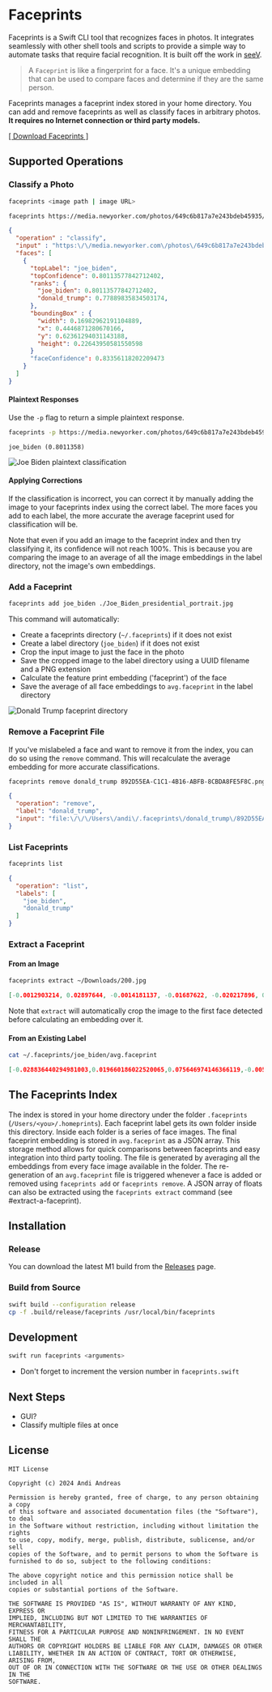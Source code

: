 # Faceprints

Faceprints is a Swift CLI tool that recognizes faces in photos. It integrates seamlessly with other shell tools and scripts to provide a simple way to automate tasks that require facial recognition. It is built off the work in [seeV](https://github.com/nexuist/seev).

> A `Faceprint` is like a fingerprint for a face. It's a unique embedding that can be used to compare faces and determine if they are the same person.

Faceprints manages a faceprint index stored in your home directory. You can add and remove faceprints as well as classify faces in arbitrary photos. **It requires no Internet connection or third party models.**

[[ Download Faceprints ]](https://github.com/Nexuist/faceprints/releases)

## Supported Operations

### Classify a Photo

```sh
faceprints <image path | image URL>
```

```sh
faceprints https://media.newyorker.com/photos/649c6b817a7e243bdeb45935/4:3/w_2276,h_1707,c_limit/Cassidy-Joe-Biden.jpg
```

```json
{
  "operation" : "classify",
  "input" : "https:\/\/media.newyorker.com\/photos\/649c6b817a7e243bdeb45935\/4:3\/w_2276,h_1707,c_limit\/Cassidy-Joe-Biden.jpg",
  "faces": [
    {
      "topLabel": "joe_biden",
      "topConfidence": 0.80113577842712402,
      "ranks": {
        "joe_biden": 0.80113577842712402,
        "donald_trump": 0.77889835834503174,
      },
      "boundingBox" : {
        "width": 0.16982962191104889,
        "x": 0.4446871280670166,
        "y": 0.62361294031143188,
        "height": 0.22643950581550598
      }
      "faceConfidence": 0.83356118202209473
    }
  ]
}
```

#### Plaintext Responses

Use the `-p` flag to return a simple plaintext response.

```sh
faceprints -p https://media.newyorker.com/photos/649c6b817a7e243bdeb45935/4:3/w_2276,h_1707,c_limit/Cassidy-Joe-Biden.jpg
```

```text
joe_biden (0.8011358)
```

![Joe Biden plaintext classification](assets/classify.png)

#### Applying Corrections

If the classification is incorrect, you can correct it by manually adding the image to your faceprints index using the correct label. The more faces you add to each label, the more accurate the average faceprint used for classification will be.

Note that even if you add an image to the faceprint index and then try classifying it, its confidence will not reach 100%. This is because you are comparing the image to an average of all the image embeddings in the label directory, not the image's own embeddings.

### Add a Faceprint

```sh
faceprints add joe_biden ./Joe_Biden_presidential_portrait.jpg       
```

This command will automatically:

* Create a faceprints directory (`~/.faceprints`) if it does not exist
* Create a label directory (`joe_biden`) if it does not exist
* Crop the input image to just the face in the photo
* Save the cropped image to the label directory using a UUID filename and a PNG extension
* Calculate the feature print embedding ('faceprint') of the face
* Save the average of all face embeddings to `avg.faceprint` in the label directory

![Donald Trump faceprint directory](assets/biden_faceprints.png)

### Remove a Faceprint File

If you've mislabeled a face and want to remove it from the index, you can do so using the `remove` command. This will recalculate the average embedding for more accurate classifications.

```sh
faceprints remove donald_trump 892D55EA-C1C1-4B16-ABFB-8CBDA8FE5F8C.png
```

```json
{
  "operation": "remove",
  "label": "donald_trump",
  "input": "file:\/\/\/Users\/andi\/.faceprints\/donald_trump\/892D55EA-C1C1-4B16-ABFB-8CBDA8FE5F8C.png"
}
```

### List Faceprints

```sh
faceprints list
```

```json
{
  "operation": "list",
  "labels": [
    "joe_biden",
    "donald_trump"
  ]
}
```

### Extract a Faceprint

#### From an Image

```sh
faceprints extract ~/Downloads/200.jpg
```

```json
[-0.0012903214, 0.02897644, -0.0014181137, -0.01687622, -0.020217896, 0.20544434, 0.03387451, 0.017562866, ...]
```

Note that `extract` will automatically crop the image to the first face detected before calculating an embedding over it.

#### From an Existing Label

```sh
cat ~/.faceprints/joe_biden/avg.faceprint
```

```json
[-0.028836440294981003,0.019660186022520065,0.075646974146366119,-0.0057769776321947575,0.02100982703268528,0.23837891221046448, ...]
```

## The Faceprints Index

The index is stored in your home directory under the folder `.faceprints` (`/Users/<you>/.homeprints`). Each faceprint label gets its own folder inside this directory. Inside each folder is a series of face images. The final faceprint embedding is stored in `avg.faceprint` as a JSON array. This storage method allows for quick comparisons between faceprints and easy integration into third party tooling. The file is generated by averaging all the embeddings from every face image available in the folder. The re-generation of an `avg.faceprint` file is triggered whenever a face is added or removed using `faceprints add` or `faceprints remove`.  A JSON array of floats can also be extracted using the `faceprints extract` command (see #extract-a-faceprint).

## Installation

### Release

You can download the latest M1 build from the [Releases](https://github.com/Nexuist/faceprints/releases/) page.

### Build from Source

```bash
swift build --configuration release
cp -f .build/release/faceprints /usr/local/bin/faceprints
```

## Development

```sh
swift run faceprints <arguments>
```

* Don't forget to increment the version number in `faceprints.swift`

## Next Steps

* GUI?
* Classify multiple files at once

## License

```text
MIT License

Copyright (c) 2024 Andi Andreas

Permission is hereby granted, free of charge, to any person obtaining a copy
of this software and associated documentation files (the "Software"), to deal
in the Software without restriction, including without limitation the rights
to use, copy, modify, merge, publish, distribute, sublicense, and/or sell
copies of the Software, and to permit persons to whom the Software is
furnished to do so, subject to the following conditions:

The above copyright notice and this permission notice shall be included in all
copies or substantial portions of the Software.

THE SOFTWARE IS PROVIDED "AS IS", WITHOUT WARRANTY OF ANY KIND, EXPRESS OR
IMPLIED, INCLUDING BUT NOT LIMITED TO THE WARRANTIES OF MERCHANTABILITY,
FITNESS FOR A PARTICULAR PURPOSE AND NONINFRINGEMENT. IN NO EVENT SHALL THE
AUTHORS OR COPYRIGHT HOLDERS BE LIABLE FOR ANY CLAIM, DAMAGES OR OTHER
LIABILITY, WHETHER IN AN ACTION OF CONTRACT, TORT OR OTHERWISE, ARISING FROM,
OUT OF OR IN CONNECTION WITH THE SOFTWARE OR THE USE OR OTHER DEALINGS IN THE
SOFTWARE.
```

